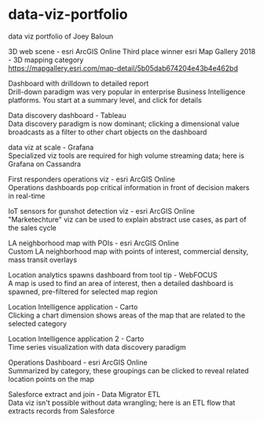 # data-viz-portfolio
data viz portfolio of Joey Baloun

3D web scene - esri ArcGIS Online
  Third place winner esri Map Gallery 2018 - 3D mapping category  
  https://mapgallery.esri.com/map-detail/5b05dab674204e43b4e462bd

Dashboard with drilldown to detailed report  
  Drill-down paradigm was very popular in enterprise Business Intelligence platforms.  You start at a summary level, and click for details

Data discovery dashboard - Tableau  
  Data discovery paradigm is now dominant; clicking a dimensional value broadcasts as a filter to other chart objects on the dashboard

data viz at scale - Grafana  
  Specialized viz tools are required for high volume streaming data; here is Grafana on Cassandra
  
First responders operations viz - esri ArcGIS Online  
  Operations dashboards pop critical information in front of decision makers in real-time

IoT sensors for gunshot detection viz - esri ArcGIS Online  
  "Marketechture" viz can be used to explain abstract use cases, as part of the sales cycle

LA neighborhood map with POIs - esri ArcGIS Online  
  Custom LA neighborhood map with points of interest, commercial density, mass transit overlays

Location analytics spawns dashboard from tool tip - WebFOCUS  
  A map is used to find an area of interest, then a detailed dashboard is spawned, pre-filtered for selected map region

Location Intelligence application - Carto  
  Clicking a chart dimension shows areas of the map that are related to the selected category

Location Intelligence application 2 - Carto  
  Time series visualization with data discovery paradigm

Operations Dashboard - esri ArcGIS Online  
  Summarized by category, these groupings can be clicked to reveal related location points on the map

Salesforce extract and join - Data Migrator ETL  
  Data viz isn't possible without data wrangling; here is an ETL flow that extracts records from Salesforce

